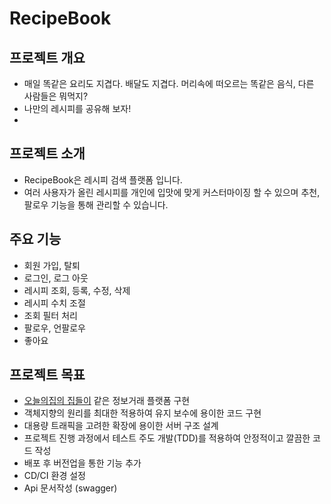 # RecipeBook

## 프로젝트 개요
- 매일 똑같은 요리도 지겹다. 배달도 지겹다. 머리속에 떠오르는 똑같은 음식, 다른 사람들은 뭐먹지?
- 나만의 레시피를 공유해 보자!
-
## 프로젝트 소개
- RecipeBook은 레시피 검색 플랫폼 입니다.
- 여러 사용자가 올린 레시피를 개인에 입맛에 맞게 커스터마이징 할 수 있으며 추천, 팔로우 기능을 통해 관리할 수 있습니다.

## 주요 기능
* 회원 가입, 탈퇴
* 로그인, 로그 아웃
* 레시피 조회, 등록, 수정, 삭제
* 레시피 수치 조절
* 조회 필터 처리
* 팔로우, 언팔로우
* 좋아요

##  프로젝트 목표
* [오늘의집의 집들이](https://ohou.se/projects?writer=self) 같은 정보거래 플랫폼 구현
* 객체지향의 원리를 최대한 적용하여 유지 보수에 용이한 코드 구현
* 대용량 트래픽을 고려한 확장에 용이한 서버 구조 설계
* 프로젝트 진행 과정에서 테스트 주도 개발(TDD)를 적용하여 안정적이고 깔끔한 코드 작성
* 배포 후 버전업을 통한 기능 추가
* CD/CI 환경 설정
* Api 문서작성 (swagger)
